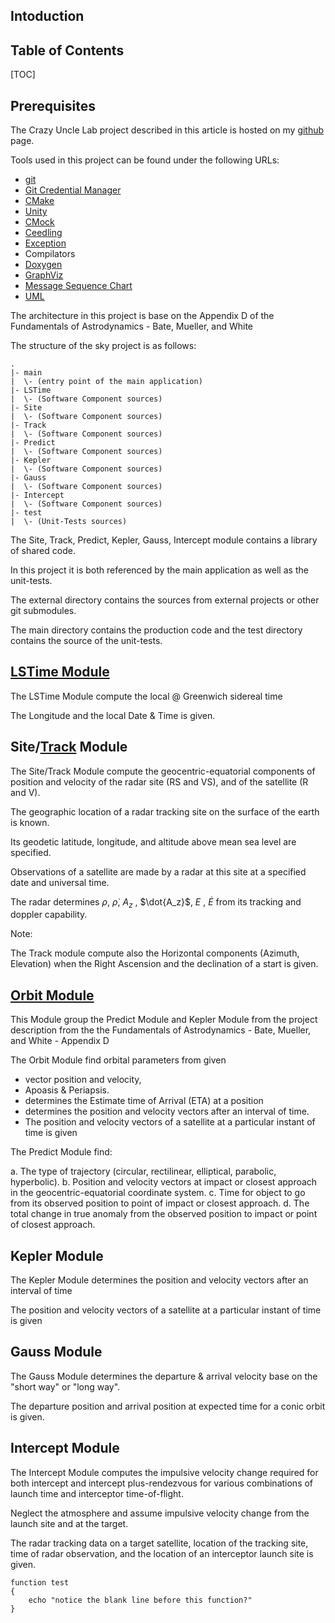 Intoduction
---------------

Table of Contents
---------------

[TOC]

Prerequisites
---------------

The Crazy Uncle Lab project described in this article is hosted on my [github](https://git-scm.com/) page. 

Tools used in this project can be found under the following URLs:

* [git](https://git-scm.com/)
* [Git Credential Manager](https://github.com/git-ecosystem/git-credential-manager)
* [CMake](https://cmake.org/)
* [Unity](https://www.throwtheswitch.org/unity/)
* [CMock](https://www.throwtheswitch.org/cmock)
* [Ceedling](https://www.throwtheswitch.org/ceedling)
* [Exception](https://www.throwtheswitch.org/cexception)
* Compilators
* [Doxygen](https://www.doxygen.nl)
* [GraphViz](https://graphviz.org/download/)
* [Message Sequence Chart](https://www.mcternan.me.uk/mscgen/)
* [UML](https://plantuml.com/fr/)

The architecture in this project is base on the Appendix D of the Fundamentals of Astrodynamics - Bate, Mueller, and White

The structure of the sky project is as follows:

```
.
|- main
|  \- (entry point of the main application)
|- LSTime
|  \- (Software Component sources)
|- Site
|  \- (Software Component sources)
|- Track
|  \- (Software Component sources)
|- Predict
|  \- (Software Component sources)
|- Kepler
|  \- (Software Component sources)
|- Gauss
|  \- (Software Component sources)
|- Intercept
|  \- (Software Component sources)
|- test
|  \- (Unit-Tests sources)
```

The Site, Track, Predict, Kepler, Gauss, Intercept module contains a library of shared code. 

In this project it is both referenced by the main application as well as the unit-tests.

The external directory contains the sources from external projects or other git submodules. 

The main directory contains the production code and the test directory contains the source of the unit-tests.

[LSTime Module](https://github.com/sgabre/CrazyUncleLab/blob/main/SoftwareProduct/LSTime/documentations/LSTime.md)
-----------------

The LSTime Module compute the local @ Greenwich sidereal time 

The Longitude and the local Date & Time is given.

Site/[Track](https://github.com/sgabre/CrazyUncleLab/blob/main/SoftwareProduct/Track/documentation/Track.md) Module
-----------------

The Site/Track Module compute the geocentric-equatorial components of position and velocity of the radar site (RS and VS), and of the satellite (R and V).

The geographic location of a radar tracking site on the surface of the earth is known. 

Its geodetic latitude, longitude, and altitude above mean sea level are specified. 

Observations of a satellite are made by a radar at this site at a specified date and universal time. 

The radar determines $\rho$, $\dot{\rho}$, $A_z$ , $\dot{A_z}$, $E$ , $\dot{E}$ from its tracking and doppler capability.

Note:

The Track module compute also the Horizontal components (Azimuth, Elevation) when the Right Ascension and the declination of a start is given.

[Orbit Module](https://github.com/sgabre/CrazyUncleLab/blob/main/SoftwareProduct/Orbit/documentation/Orbit.md) 
-----------------

This Module group the Predict Module and Kepler Module from the project description from the the Fundamentals of Astrodynamics - Bate, Mueller, and White - Appendix D

The Orbit Module find orbital parameters from given 
- vector position and velocity,
- Apoasis & Periapsis.
- determines the Estimate time of Arrival (ETA) at a position 
- determines the position and velocity vectors after an interval of time.
- The position and velocity vectors of a satellite at a particular instant of time is given

The Predict Module find:

a. The type of trajectory (circular, rectilinear, elliptical, parabolic, hyperbolic).
b. Position and velocity vectors at impact or closest approach in the geocentric-equatorial coordinate system.
c. Time for object to go from its observed position to point of impact or closest approach.
d. The total change in true anomaly from the observed position to impact or point of closest approach.

Kepler Module
-----------------
The Kepler Module determines the position and velocity vectors after an interval of time 

The position and velocity vectors of a satellite at a particular instant of time is given

Gauss Module
-----------------

The Gauss Module determines the departure & arrival velocity base on the "short way" or "long way".

The departure position and arrival position at expected time for a conic orbit is given.

Intercept Module
-----------------

The Intercept Module computes the impulsive velocity change required for both intercept and intercept­ plus-rendezvous for various combinations of launch time and interceptor time-of-flight. 

Neglect the atmosphere and assume impulsive velocity change from the launch site and at the target. 

The radar tracking data on a target satellite, location of the tracking site, time of radar observation, and the location of an interceptor launch site is given. 







``` shell
function test
{
	echo "notice the blank line before this function?"
}
```
